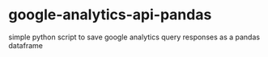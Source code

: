 # google-analytics-api-pandas
simple python script to save google analytics query responses as a pandas dataframe
